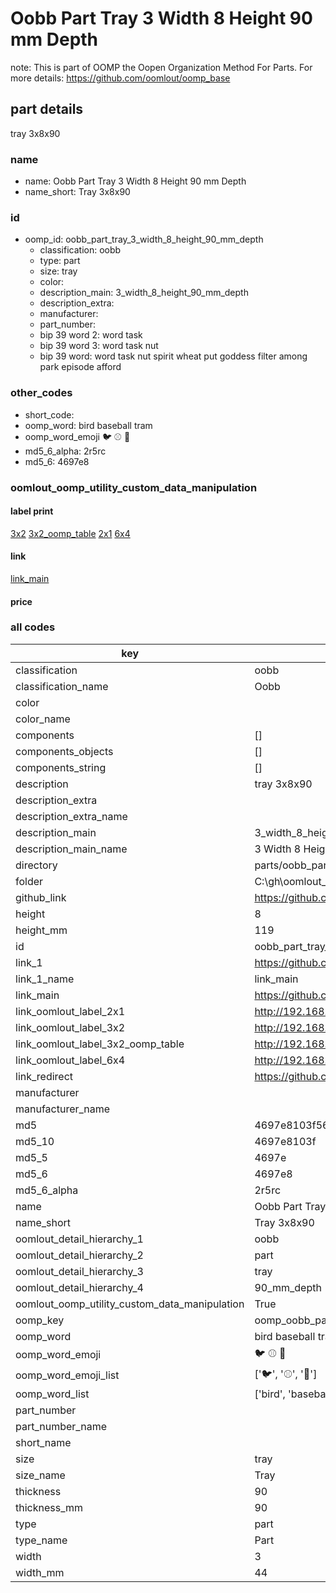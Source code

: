 # Oobb Part Tray 3 Width 8 Height 90 mm Depth  

note: This is part of OOMP the Oopen Organization Method For Parts. For more details: https://github.com/oomlout/oomp_base

##  part details
  



tray 3x8x90



### name
* name: Oobb Part Tray 3 Width 8 Height 90 mm Depth
* name_short: Tray 3x8x90 
### id
* oomp_id: oobb_part_tray_3_width_8_height_90_mm_depth
  * classification: oobb
  * type: part
  * size: tray
  * color: 
  * description_main: 3_width_8_height_90_mm_depth
  * description_extra: 
  * manufacturer: 
  * part_number: 
  * bip 39 word 2: word task
  * bip 39 word 3: word task nut
  * bip 39 word: word task nut spirit wheat put goddess filter among park episode afford

### other_codes
* short_code: 
* oomp_word: bird baseball tram
* oomp_word_emoji :bird: :baseball: :tram:
* md5_6_alpha: 2r5rc
* md5_6: 4697e8






### oomlout_oomp_utility_custom_data_manipulation
#### label print
[3x2](http://192.168.1.245:1112/?label=oomp%202r5rc)
[3x2_oomp_table](http://192.168.1.108:1112/?label=oomp%202r5rc)
[2x1](http://192.168.1.242:1112/?label=oomp%202r5rc)
[6x4](http://192.168.1.55:1112/?label=oomp%202r5rc)    

#### link

[link_main](https://github.com/oomlout/oomlout_oobb_version_4_generated_parts/tree/main/navigation_oomp/oobb/part/tray/3_width_8_height_90_mm_depth/part)                              

#### price







### all codes 
| key | value |  
| --- | --- |  
| classification | oobb |  
| classification_name | Oobb |  
| color |  |  
| color_name |  |  
| components | [] |  
| components_objects | [] |  
| components_string | [] |  
| description | tray 3x8x90 |  
| description_extra |  |  
| description_extra_name |  |  
| description_main | 3_width_8_height_90_mm_depth |  
| description_main_name | 3 Width 8 Height 90 mm Depth |  
| directory | parts/oobb_part_tray_3_width_8_height_90_mm_depth |  
| folder | C:\gh\oomlout_oobb_version_4_generated_parts\parts\oobb_part_tray_3_width_8_height_90_mm_depth |  
| github_link | https://github.com/oomlout/oomlout_oomp_part_src/tree/main/parts/oobb_part_tray_3_width_8_height_90_mm_depth |  
| height | 8 |  
| height_mm | 119 |  
| id | oobb_part_tray_3_width_8_height_90_mm_depth |  
| link_1 | https://github.com/oomlout/oomlout_oobb_version_4_generated_parts/tree/main/navigation_oomp/oobb/part/tray/3_width_8_height_90_mm_depth/part |  
| link_1_name | link_main |  
| link_main | https://github.com/oomlout/oomlout_oobb_version_4_generated_parts/tree/main/navigation_oomp/oobb/part/tray/3_width_8_height_90_mm_depth/part |  
| link_oomlout_label_2x1 | http://192.168.1.242:1112/?label=oomp%202r5rc |  
| link_oomlout_label_3x2 | http://192.168.1.245:1112/?label=oomp%202r5rc |  
| link_oomlout_label_3x2_oomp_table | http://192.168.1.108:1112/?label=oomp%202r5rc |  
| link_oomlout_label_6x4 | http://192.168.1.55:1112/?label=oomp%202r5rc |  
| link_redirect | https://github.com/oomlout/oomlout_oobb_version_4_generated_parts/tree/main/parts/oobb_tray_03_08_90 |  
| manufacturer |  |  
| manufacturer_name |  |  
| md5 | 4697e8103f566c86bb7cfd212f7787eb |  
| md5_10 | 4697e8103f |  
| md5_5 | 4697e |  
| md5_6 | 4697e8 |  
| md5_6_alpha | 2r5rc |  
| name | Oobb Part Tray 3 Width 8 Height 90 mm Depth |  
| name_short | Tray 3x8x90  |  
| oomlout_detail_hierarchy_1 | oobb |  
| oomlout_detail_hierarchy_2 | part |  
| oomlout_detail_hierarchy_3 | tray |  
| oomlout_detail_hierarchy_4 | 90_mm_depth |  
| oomlout_oomp_utility_custom_data_manipulation | True |  
| oomp_key | oomp_oobb_part_tray_3_width_8_height_90_mm_depth |  
| oomp_word | bird baseball tram |  
| oomp_word_emoji | :bird: :baseball: :tram: |  
| oomp_word_emoji_list | [':bird:', ':baseball:', ':tram:'] |  
| oomp_word_list | ['bird', 'baseball', 'tram'] |  
| part_number |  |  
| part_number_name |  |  
| short_name |  |  
| size | tray |  
| size_name | Tray |  
| thickness | 90 |  
| thickness_mm | 90 |  
| type | part |  
| type_name | Part |  
| width | 3 |  
| width_mm | 44 |  
